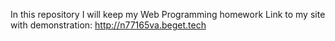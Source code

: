 In this repository I will keep my Web Programming homework
Link to my site with demonstration: http://n77165va.beget.tech
